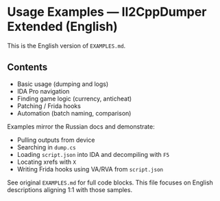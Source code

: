 # Usage Examples — Il2CppDumper Extended (English)

This is the English version of `EXAMPLES.md`.

## Contents
- Basic usage (dumping and logs)
- IDA Pro navigation
- Finding game logic (currency, anticheat)
- Patching / Frida hooks
- Automation (batch naming, comparison)

Examples mirror the Russian docs and demonstrate:
- Pulling outputs from device
- Searching in `dump.cs`
- Loading `script.json` into IDA and decompiling with `F5`
- Locating xrefs with `X`
- Writing Frida hooks using VA/RVA from `script.json`

See original `EXAMPLES.md` for full code blocks. This file focuses on English descriptions aligning 1:1 with those samples.
